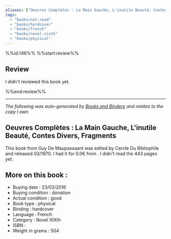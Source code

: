 ```yaml
---
aliases: ["Oeuvres Complètes : La Main Gauche, L'inutile Beauté, Contes Divers, Fragments"] 
tags: 
  - "books/not-read" 
  - "books/hardcover" 
  - "books/french"
  - "books/novel-xixth"
  - "books/physical"
---
```

%%id:146%%
%%start:review%%
## Review
I didn't reviewed this book yet. 

%%end:review%%

---
_The following was auto-generated by [Books and Binders](Books%20and%20Binders.md) and relates to the copy I own_
## Oeuvres Complètes : La Main Gauche, L'inutile Beauté, Contes Divers, Fragments
This book from Guy De Maupassaant was edited by Cercle Du Bibliophile and released 03/1970. I had it for 0.0€ from . I didn't read the 443 pages yet.

## More on this book :
- Buying date : 23/03/2016
- Buying condition : donation
- Actual condition : good
- Book type : physical
- Binding : hardcover
- Language : French
- Category : Novel XIXth
- ISBN : 
- Weight in grams : 504
